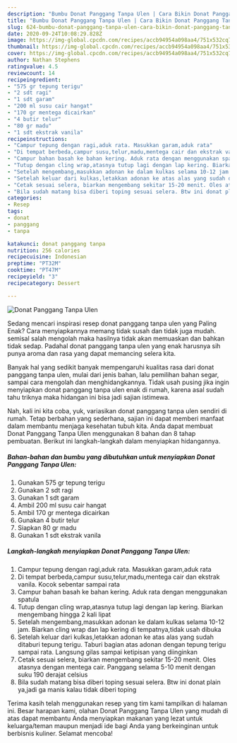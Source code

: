 ```yaml
---
description: "Bumbu Donat Panggang Tanpa Ulen | Cara Bikin Donat Panggang Tanpa Ulen Yang Bikin Ngiler"
title: "Bumbu Donat Panggang Tanpa Ulen | Cara Bikin Donat Panggang Tanpa Ulen Yang Bikin Ngiler"
slug: 624-bumbu-donat-panggang-tanpa-ulen-cara-bikin-donat-panggang-tanpa-ulen-yang-bikin-ngiler
date: 2020-09-24T10:08:29.828Z
image: https://img-global.cpcdn.com/recipes/accb94954a098aa4/751x532cq70/donat-panggang-tanpa-ulen-foto-resep-utama.jpg
thumbnail: https://img-global.cpcdn.com/recipes/accb94954a098aa4/751x532cq70/donat-panggang-tanpa-ulen-foto-resep-utama.jpg
cover: https://img-global.cpcdn.com/recipes/accb94954a098aa4/751x532cq70/donat-panggang-tanpa-ulen-foto-resep-utama.jpg
author: Nathan Stephens
ratingvalue: 4.5
reviewcount: 14
recipeingredient:
- "575 gr tepung terigu"
- "2 sdt ragi"
- "1 sdt garam"
- "200 ml susu cair hangat"
- "170 gr mentega dicairkan"
- "4 butir telur"
- "80 gr madu"
- "1 sdt ekstrak vanila"
recipeinstructions:
- "Campur tepung dengan ragi,aduk rata. Masukkan garam,aduk rata"
- "Di tempat berbeda,campur susu,telur,madu,mentega cair dan ekstrak vanila. Kocok sebentar sampai rata"
- "Campur bahan basah ke bahan kering. Aduk rata dengan menggunakan spatula"
- "Tutup dengan cling wrap,atasnya tutup lagi dengan lap kering. Biarkan mengembang hingga 2 kali lipat"
- "Setelah mengembang,masukkan adonan ke dalam kulkas selama 10-12 jam. Biarkan cling wrap dan lap kering di tempatnya,tidak usah dibuka"
- "Setelah keluar dari kulkas,letakkan adonan ke atas alas yang sudah ditaburi tepung terigu. Taburi bagian atas adonan dengan tepung terigu sampai rata. Langsung gilas sampai ketipisan yang diinginkan"
- "Cetak sesuai selera, biarkan mengembang sekitar 15-20 menit. Oles atasnya dengan mentega cair. Panggang selama 5-10 menit dengan suku 190 derajat celsius"
- "Bila sudah matang bisa diberi toping sesuai selera. Btw ini donat plain ya,jadi ga manis kalau tidak diberi toping"
categories:
- Resep
tags:
- donat
- panggang
- tanpa

katakunci: donat panggang tanpa 
nutrition: 256 calories
recipecuisine: Indonesian
preptime: "PT32M"
cooktime: "PT47M"
recipeyield: "3"
recipecategory: Dessert

---
```



![Donat Panggang Tanpa Ulen](https://img-global.cpcdn.com/recipes/accb94954a098aa4/751x532cq70/donat-panggang-tanpa-ulen-foto-resep-utama.jpg)

Sedang mencari inspirasi resep donat panggang tanpa ulen yang Paling Enak? Cara menyiapkannya memang tidak susah dan tidak juga mudah. semisal salah mengolah maka hasilnya tidak akan memuaskan dan bahkan tidak sedap. Padahal donat panggang tanpa ulen yang enak harusnya sih punya aroma dan rasa yang dapat memancing selera kita.

Banyak hal yang sedikit banyak mempengaruhi kualitas rasa dari donat panggang tanpa ulen, mulai dari jenis bahan, lalu pemilihan bahan segar, sampai cara mengolah dan menghidangkannya. Tidak usah pusing jika ingin menyiapkan donat panggang tanpa ulen enak di rumah, karena asal sudah tahu triknya maka hidangan ini bisa jadi sajian istimewa.




Nah, kali ini kita coba, yuk, variasikan donat panggang tanpa ulen sendiri di rumah. Tetap berbahan yang sederhana, sajian ini dapat memberi manfaat dalam membantu menjaga kesehatan tubuh kita. Anda dapat membuat Donat Panggang Tanpa Ulen menggunakan 8 bahan dan 8 tahap pembuatan. Berikut ini langkah-langkah dalam menyiapkan hidangannya.

<!--inarticleads1-->

##### Bahan-bahan dan bumbu yang dibutuhkan untuk menyiapkan Donat Panggang Tanpa Ulen:

1. Gunakan 575 gr tepung terigu
1. Gunakan 2 sdt ragi
1. Gunakan 1 sdt garam
1. Ambil 200 ml susu cair hangat
1. Ambil 170 gr mentega dicairkan
1. Gunakan 4 butir telur
1. Siapkan 80 gr madu
1. Gunakan 1 sdt ekstrak vanila




<!--inarticleads2-->

##### Langkah-langkah menyiapkan Donat Panggang Tanpa Ulen:

1. Campur tepung dengan ragi,aduk rata. Masukkan garam,aduk rata
1. Di tempat berbeda,campur susu,telur,madu,mentega cair dan ekstrak vanila. Kocok sebentar sampai rata
1. Campur bahan basah ke bahan kering. Aduk rata dengan menggunakan spatula
1. Tutup dengan cling wrap,atasnya tutup lagi dengan lap kering. Biarkan mengembang hingga 2 kali lipat
1. Setelah mengembang,masukkan adonan ke dalam kulkas selama 10-12 jam. Biarkan cling wrap dan lap kering di tempatnya,tidak usah dibuka
1. Setelah keluar dari kulkas,letakkan adonan ke atas alas yang sudah ditaburi tepung terigu. Taburi bagian atas adonan dengan tepung terigu sampai rata. Langsung gilas sampai ketipisan yang diinginkan
1. Cetak sesuai selera, biarkan mengembang sekitar 15-20 menit. Oles atasnya dengan mentega cair. Panggang selama 5-10 menit dengan suku 190 derajat celsius
1. Bila sudah matang bisa diberi toping sesuai selera. Btw ini donat plain ya,jadi ga manis kalau tidak diberi toping




Terima kasih telah menggunakan resep yang tim kami tampilkan di halaman ini. Besar harapan kami, olahan Donat Panggang Tanpa Ulen yang mudah di atas dapat membantu Anda menyiapkan makanan yang lezat untuk keluarga/teman maupun menjadi ide bagi Anda yang berkeinginan untuk berbisnis kuliner. Selamat mencoba!
